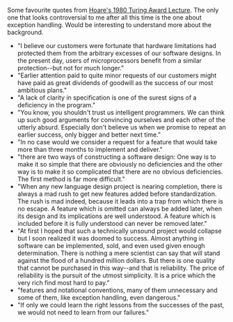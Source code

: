 Some favourite quotes from [Hoare's 1980 Turing Award Lecture](https://dl.acm.org/doi/pdf/10.1145/1283920.1283936).  The only one that looks controversial to me after all this time is the one about exception handling. Would be interesting to understand more about the background.

  - "I believe our customers were fortunate that hardware limitations had protected them from the arbitrary excesses of our software designs. In the present day, users of microprocessors benefit from a similar protection--but not for much longer."
  - "Earlier attention paid to quite minor requests of our customers might have paid as great dividends of goodwill as the success of our most ambitious plans." 
  - "A lack of clarity in specification is one of the surest signs of a deficiency in the program."
  - "You know, you shouldn't trust us intelligent programmers. We can think up such good arguments for convincing ourselves and each other of the utterly absurd. Especially don't believe us when we promise to repeat an earlier success, only bigger and better next time."
  - "In no case would we consider a request for a feature that would take more than three months to implement and deliver."
  - "there are two ways of constructing a software design: One way is to make it so simple that there are obviously no deficiencies and the other way is to make it so complicated that there are no obvious deficiencies. The first method is far more difficult."
  - "When any new language design project is nearing completion, there is always a mad rush to get new features added before standardization. The rush is mad indeed, because it leads into a trap from which there is no escape. A feature which is omitted can always be added later, when its design and its implications are well understood. A feature which is included before it is fully understood can never be removed later."
  - "At first I hoped that such a technically unsound project would collapse but I soon realized it was doomed to success. Almost anything in software can be implemented, sold, and even used given enough determination. There is nothing a mere scientist can say that will stand against the flood of a hundred million dollars. But there is one quality that cannot be purchased in this way--and that is reliability. The price of reliability is the pursuit of the utmost simplicity. It is a price which the very rich find most hard to pay."
  - "features and notational conventions, many of them unnecessary and some of them, like exception handling, even dangerous."
  - "If only we could learn the right lessons from the successes of the past, we would not need to learn from our failures."
